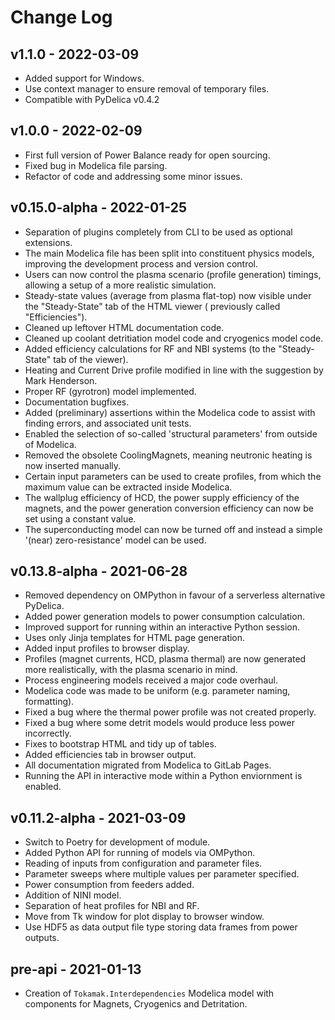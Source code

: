 # Change Log

## v1.1.0 - 2022-03-09

* Added support for Windows.
* Use context manager to ensure removal of temporary files.
* Compatible with PyDelica v0.4.2

## v1.0.0 - 2022-02-09

* First full version of Power Balance ready for open sourcing.
* Fixed bug in Modelica file parsing.
* Refactor of code and addressing some minor issues.

## v0.15.0-alpha - 2022-01-25

* Separation of plugins completely from CLI to be used as optional extensions.
* The main Modelica file has been split into constituent physics models, improving the development process and version
  control.
* Users can now control the plasma scenario (profile generation) timings, allowing a setup of a more realistic
  simulation.
* Steady-state values (average from plasma flat-top) now visible under the "Steady-State" tab of the HTML viewer (
  previously called "Efficiencies").
* Cleaned up leftover HTML documentation code.
* Cleaned up coolant detritiation model code and cryogenics model code.
* Added efficiency calculations for RF and NBI systems (to the "Steady-State" tab of the viewer).
* Heating and Current Drive profile modified in line with the suggestion by Mark Henderson.
* Proper RF (gyrotron) model implemented.
* Documentation bugfixes.
* Added (preliminary) assertions within the Modelica code to assist with finding errors, and associated unit tests.
* Enabled the selection of so-called 'structural parameters' from outside of Modelica.
* Removed the obsolete CoolingMagnets, meaning neutronic heating is now inserted manually.
* Certain input parameters can be used to create profiles, from which the maximum value can be extracted inside
  Modelica.
* The wallplug efficiency of HCD, the power supply efficiency of the magnets, and the power generation conversion
  efficiency can now be set using a constant value.
* The superconducting model can now be turned off and instead a simple '(near) zero-resistance' model can be used.

## v0.13.8-alpha - 2021-06-28

* Removed dependency on OMPython in favour of a serverless alternative PyDelica.
* Added power generation models to power consumption calculation.
* Improved support for running within an interactive Python session.
* Uses only Jinja templates for HTML page generation.
* Added input profiles to browser display.
* Profiles (magnet currents, HCD, plasma thermal) are now generated more realistically, with the plasma scenario in
  mind.
* Process engineering models received a major code overhaul.
* Modelica code was made to be uniform (e.g. parameter naming, formatting).
* Fixed a bug where the thermal power profile was not created properly.
* Fixed a bug where some detrit models would produce less power incorrectly.
* Fixes to bootstrap HTML and tidy up of tables.
* Added efficiencies tab in browser output.
* All documentation migrated from Modelica to GitLab Pages.
* Running the API in interactive mode within a Python enviornment is enabled.

## v0.11.2-alpha - 2021-03-09

* Switch to Poetry for development of module.
* Added Python API for running of models via OMPython.
* Reading of inputs from configuration and parameter files.
* Parameter sweeps where multiple values per parameter specified.
* Power consumption from feeders added.
* Addition of NINI model.
* Separation of heat profiles for NBI and RF.
* Move from Tk window for plot display to browser window.
* Use HDF5 as data output file type storing data frames from power outputs.

## pre-api - 2021-01-13

* Creation of `Tokamak.Interdependencies` Modelica model with components for Magnets, Cryogenics and Detritation.

